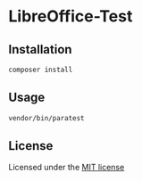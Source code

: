 # LibreOffice-Test

## Installation

```bash
composer install
```

## Usage

```bash
vendor/bin/paratest
```

## License

Licensed under the [MIT license](http://opensource.org/licenses/MIT)
